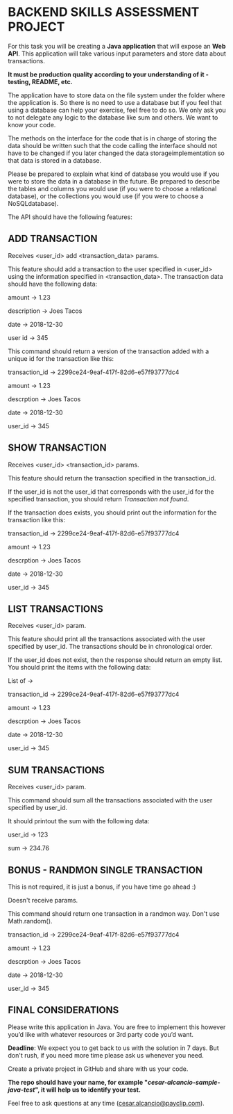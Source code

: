 # BACKEND SKILLS ASSESSMENT PROJECT

For this task you will be creating a **Java application** that will expose an **Web API**. This application will take various input parameters and store data about transactions.

**It must be production quality according to your understanding of it - testing, README, etc.**

The application have to store data on the file system under the folder where the application is. So there is no need to use a database but if you feel that using a database can help your exercise, feel free to do so. We only ask you to not delegate any logic to the database like sum and others. We want to know your code.

The methods on the interface for the code that is in charge of storing the data should be written such that the code calling the interface should not have to be changed if you later changed the data storageimplementation so that data is stored in a database.

Please be prepared to explain what kind of database you would use if you were to store the data in a database in the future.  Be prepared to describe the tables and columns you would use (if you were to choose a relational database), or the collections you would use (if you were to choose a NoSQLdatabase).

The API should have the following features:

## ADD TRANSACTION
Receives <user_id> add <transaction_data> params.

This feature should add a transaction to the user specified in <user_id> using the information specified in <transaction_data>.  The transaction data should have the following data:


amount -> 1.23

description -> Joes Tacos

date -> 2018-12-30

user id -> 345


This command should return a version of the transaction added with a unique id for the transaction like this:


transaction_id -> 2299ce24-9eaf-417f-82d6-e57f93777dc4

amount -> 1.23

descrption -> Joes Tacos

date -> 2018-12-30

user_id -> 345


## SHOW TRANSACTION
Receives <user_id> <transaction_id> params.

This feature should return the transaction specified in the transaction_id. 

If the user_id is not the user_id that corresponds with the user_id for the specified transaction,  you should return _Transaction not found_. 

If the transaction does exists, you should print out the information for the transaction like this:


transaction_id -> 2299ce24-9eaf-417f-82d6-e57f93777dc4

amount -> 1.23

descrption -> Joes Tacos

date -> 2018-12-30

user_id -> 345


## LIST TRANSACTIONS
Receives <user_id> param.

This feature should print all the transactions associated with the user specified by user_id. The transactions should be in chronological order.

If the user_id does not exist, then the response should return an empty list. You should print the items with the following data:


List of ->

  transaction_id -> 2299ce24-9eaf-417f-82d6-e57f93777dc4
  
  amount -> 1.23
  
  descrption -> Joes Tacos
  
  date -> 2018-12-30
  
  user_id -> 345
  

## SUM TRANSACTIONS
Receives <user_id> param.

This command should sum all the transactions associated with the user specified by user_id. 

It should printout the sum with the following data:


user_id -> 123

sum -> 234.76


## BONUS - RANDMON SINGLE TRANSACTION
This is not required, it is just a bonus, if you have time go ahead :)

Doesn't receive params.

This command should return one transaction in a randmon way. Don't use Math.random().


transaction_id -> 2299ce24-9eaf-417f-82d6-e57f93777dc4

amount -> 1.23

descrption -> Joes Tacos

date -> 2018-12-30

user_id -> 345


## FINAL CONSIDERATIONS
Please write this application in Java. You are free to implement this however you’d like with whatever resources or 3rd party code you’d want.

**Deadline**: We expect you to get back to us with the solution in 7 days. But don't rush, if you need more time please ask us whenever you need.

Create a private project in GitHub and share with us your code.

**The repo should have your name, for example "_cesar-alcancio-sample-java-test_", it will help us to identify your test.**

Feel free to ask questions at any time (cesar.alcancio@payclip.com).
